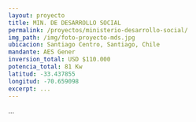 ```yaml
---
layout: proyecto
title: MIN. DE DESARROLLO SOCIAL
permalink: /proyectos/ministerio-desarrollo-social/
img_path: /img/foto-proyecto-mds.jpg
ubicacion: Santiago Centro, Santiago, Chile
mandante: AES Gener
inversion_total: USD $110.000
potencia_total: 81 Kw
latitud: -33.437855
longitud: -70.659098
excerpt: ...
---
```


...
